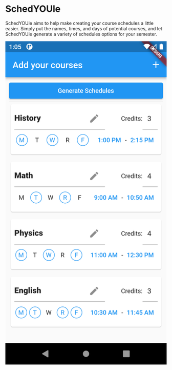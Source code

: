 # SchedYOUle

SchedYOUle aims to help make creating your course schedules a little easier. Simply put the names, times, and days of potential courses, and let SchedYOUle generate a variety of schedules options for your semester. 

![](https://github.com/Arcey-bot/schedyoule/blob/main/images/courses.png?raw=true)
